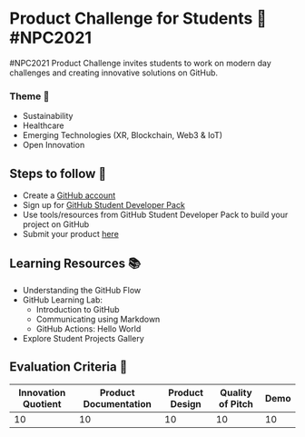 # Product Challenge for Students 🎉  #NPC2021

#NPC2021 Product Challenge invites students to work on modern day challenges and creating innovative solutions on GitHub. 

### Theme  🚩
- Sustainability
- Healthcare 
- Emerging Technologies (XR, Blockchain, Web3 & IoT) 
- Open Innovation


## Steps to follow   👣

- Create a [GitHub account](https://github.com/join)  
- Sign up for [GitHub Student Developer Pack](https://education.github.com/pack)   
- Use tools/resources from GitHub Student Developer Pack to build your project on GitHub 
- Submit your product [here]()

##  Learning Resources 📚


- Understanding the GitHub Flow
- GitHub Learning Lab: 
  - Introduction to GitHub
  - Communicating using Markdown
  - GitHub Actions: Hello World
- Explore Student Projects Gallery 


## Evaluation Criteria 📝
| Innovation Quotient  | Product Documentation | Product Design | Quality of Pitch | Demo |
| ------------- | ------------- | ------------- | ------------- | ------------- | 
| 10 | 10 | 10 | 10 | 10 | 





